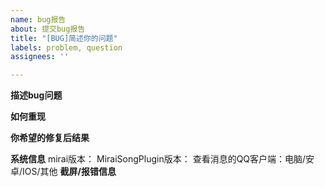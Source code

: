 ```yaml
---
name: bug报告
about: 提交bug报告
title: "[BUG]简述你的问题"
labels: problem, question
assignees: ''

---
```


<!--
如果机器人发出的是错误提示，请设置mirai-console配置的Logger.yml中的defaultPriority为DEBUG并上传或截图log
-->
**描述bug问题**

**如何重现**

**你希望的修复后结果**

**系统信息**
mirai版本：
MiraiSongPlugin版本：
查看消息的QQ客户端：电脑/安卓/IOS/其他
**截屏/报错信息**
